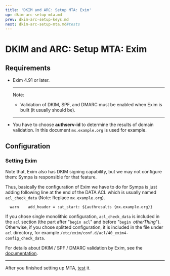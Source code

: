```yaml
---
title: 'DKIM and ARC: Setup MTA: Exim'
up: dkim-arc-setup-mta.md
prev: dkim-arc-setup-keys.md
next: dkim-arc-setup-mta.md#tests
---
```


DKIM and ARC: Setup MTA: Exim
=============================

Requirements
------------

  * Exim 4.91 or later.

    ----
    Note:

      * Validation of DKIM, SPF, and DMARC must be enabled when Exim is
        built (it usually should be).

    ----

  * You have to choose **authserv-id** to determine the results of domain
    validation.
    In this document `mx.example.org` is used for example.

Configuration
-------------

### Setting Exim

Note that,
Exim also has DKIM signing capability, but we may not configure them:
Sympa is responsible for that feature.

Thus, basically the configuration of Exim we have to do for Sympa is just
adding following line at the end of the DATA ACL which is usually named
`acl_check_data` (Note: Replace `mx.example.org`).

``` code
  warn    add_header = :at_start: ${authresults {mx.example.org}}
```

If you chose single monolithic configuration,
`acl_check_data` is included in the `acl` section (the part after
"`begin acl`" and before "`begin `_otherThing_").
Otherwise, if you chose splitted configuration, it is included in the file
under `acl` directory, for example
`/etc/exim/conf.d/acl/40_exim4-config_check_data`.

For details about DKIM / SPF / DMARC validation by Exim, see the
[documentation](https://www.exim.org/exim-html-current/doc/html/spec_html/ch-dkim_spf_srs_and_dmarc.html).

----

After you finished setting up MTA, [test](dkim-arc-setup-mta.md#tests) it.

